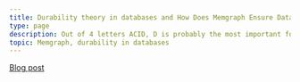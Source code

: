 ```yaml
---
title: Durability theory in databases and How Does Memgraph Ensure Data Durability?
type: page
description: Out of 4 letters ACID, D is probably the most important for businesses since they cannot afford any data loss. Rest assured, Memgraph follows best practices to ensure the data is durable 😄
topic: Memgraph, durability in databases
---
```


[Blog post](https://memgraph.com/blog/how-does-memgraph-ensure-data-durability)
